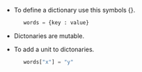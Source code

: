 - To define a dictionary use this symbols {}.
   ```python
      words = {key : value}
   ```

- Dictonaries are mutable.

- To add a unit to dictonaries.
   ```python
      words["x"] = "y"
   ```
